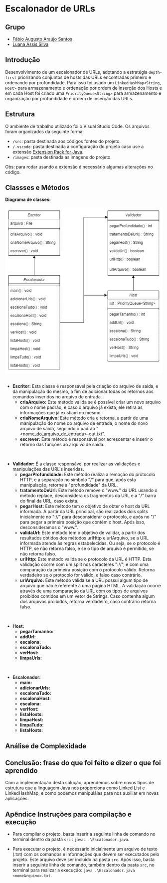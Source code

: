 # Escalonador de URLs

## Grupo

- [Fábio Augusto Araújo Santos](https://github.com/fabio-aug)
- [Luana Assis Silva](https://github.com/luanaassis)

## Introdução

Desenvolvimento de um escalonador de URLs, adotando a estratégia `depth-first` priorizando conjuntos de hosts das URLs encontradas primeiro e ordenando por profundidade. Para isso foi usado um `LinkedHashMap<String, Host>` para armazenamento e ordenação por ordem de inserção dos Hosts e em cada Host foi criado uma `PriorityQueue<String>` para armazenamento e organização por profundidade e ordem de inserção das URLs.

## Estrutura

O ambiente de trabalho utilizado foi o Visual Studio Code. Os arquivos foram organizados da seguinte forma:

- `/src`: pasta destinada aos códigos fontes do projeto.
- `/.vscode`: pasta destinada a configuração do projeto caso use a extensão [Extension Pack for Java](https://marketplace.visualstudio.com/items?itemName=vscjava.vscode-java-pack).
- `/images`: pasta destinada as imagens do projeto.

Obs: para rodar usando a extensão é necessário algumas alterações no código.

## Classses e Métodos

<div style="display:flex; justify-content:center; flex-direction:column">
  <strong>Diagrama de classes:</strong>
  </br>
  <img src="./images/diagrama_de_classes.jpg">
</div>

</br>

- **Escritor:** Esta classe é responsável pela criação do arquivo de saída, e da manipulação do mesmo, a fim de adicionar todas os retornos aos comandos inseridos no arquivo de entrada.
  - **criaArquivo:** Este método valida se é possível criar um novo arquivo com o nome padrão, e caso o arquivo já exista, ele retira as informações que já existiam no mesmo.
  - **criaNomeArquivo:** Este método cria e retorna, a partir de uma manipulação do nome do arquivo de entrada, o nome do novo arquivo de saída, seguindo o padrão "<nome_do_arquivo_de_entrada>-out.txt".
  - **escrever:** Este método é responsável por acrescentar e inserir o retorno das funções ao arquivo de saída.

</br>

- **Validador:** É a classe responsável por realizar as validações e manipulações das URL's inseridas.
  - **pegarProfundidade:** Este método realiza a remoção do protocolo HTTP, e a separação no símbolo "/" para que, após esta manipulação, retorne a "profundidade" da URL.
  - **tratamentoDeUrl:** Este método remove o "www." da URL usando o método replace, desconsidera os fragmentos da URL e a "/" barra do final da URL, caso exista.
  - **pegarHost:** Este método tem o objetivo de obter o host da URL informada. A partir da URL principal, são realizados dois splits inicialmente no "://" para desconsiderar o protocolo, e após no "/" para pegar a primeira posição que contém o host. Após isso, desconsideramos o "www.".
  - **validaUrl:** Este método tem o objetivo de validar, a partir dos resultados obtidos dos métodos urlHttp e urlArquivo, se a URL informada atende às regras estabelecidas. Ou seja, se o protocolo é HTTP, se não retorna falso, e se o tipo de arquivo é permitido, se não retorna falso.
  - **urlHttp:** Este método valida se o protocolo da URL é HTTP. Esta validação ocorre com um split nos caracteres "://", e com uma comparação da primeira posição com o protocolo válido. Retorna verdadeiro se o protocolo for válido, e falso caso contrário.
  - **urlArquivo:** Este método valida se a URL possui algum tipo de arquivo que não é referente à uma página HTML. A validação ocorre através de uma comparação da URL com os tipos de arquivos proibidos contidos em um vetor de Strings. Caso contenha algum dos arquivos proibidos, retorna verdadeiro, caso contrário retorna falso.

</br>

- **Host:**
  - **pegarTamanho:**
  - **addUrl:**
  - **escalona:**
  - **escalonaTudo:**
  - **verHost:**
  - **limpaUrls:**

</br>

- **Escalonador:**
  - **main:**
  - **adicionarUrls:**
  - **escalonaTudo:**
  - **escalonaHost:**
  - **escalona:**
  - **verHost:**
  - **listaHosts:**
  - **limpaHost:**
  - **limpaTudo:**
  - **listaHosts:**

## Análise de Complexidade

## Conclusão: frase do que foi feito e dizer o que foi aprendido

Com a implementação desta solução, aprendemos sobre novos tipos de estrutura que a linguagem Java nos proporciona como Linked List e LinkedHashMap, e como podemos manipulálas para nos auxiliar em novas aplicações.

## Apêndice Instruções para compilação e execução

- Para compilar o projeto, basta inserir a seguinte linha de comando no terminal dentro da pasta ```src``` : ```javac .\Escalonador.java```.

- Para executar o projeto, é necessário inicialmente um arquivo de texto (.txt) com os comandos e informações que devem ser executados pelo projeto. Este arquivo deve ser incluído na pasta ```src```. Após isso, basta inserir a seguinte linha de comando, também dentro da pasta ```src```, no terminal para realizar a execução: ```java .\Escalonador.java <nomeArquivo>.txt```.
